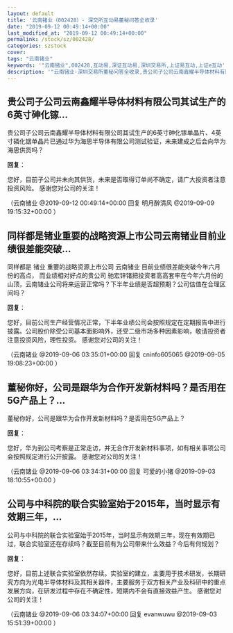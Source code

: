 ```yaml
---
layout: default
title: '云南锗业（002428）- 深交所互动易董秘问答全收录'
date: "2019-09-12 00:49:14+00:00"
last_modified_at: "2019-09-12 00:49:14+00:00"
permalink: /stock/sz/002428/
categories: szstock
cover: 
tags: "云南锗业"
keywords: '"云南锗业",002428,互动易,深证互动易,深圳交易所,上证易互动,上证e互动'
description: '"云南锗业-深圳交易所董秘问答全收录,贵公司子公司云南鑫耀半导体材料有限公司其试生产的6英寸砷化镓单晶片、4英寸磷化铟单晶片已通过华为海思半导体有限公司测试验证，未来建成之后会向华为海思供货吗？"'
---
```


## 贵公司子公司云南鑫耀半导体材料有限公司其试生产的6英寸砷化镓...

贵公司子公司云南鑫耀半导体材料有限公司其试生产的6英寸砷化镓单晶片、4英寸磷化铟单晶片已通过华为海思半导体有限公司测试验证，未来建成之后会向华为海思供货吗？

**回复**：

您好，目前子公司并未向其供货，未来是否取得订单尚不确定，请广大投资者注意投资风险。
感谢您对公司的关注！ 

（云南锗业  @2019-09-12 00:49:14+00:00 回复 明月醉清风  @2019-09-09 19:15:32+00:00 ）

## 同样都是锗业重要的战略资源上市公司云南锗业目前业绩很差能突破...

同样都是 锗业 重要的战略资源上市公司 云南锗业 目前业绩很差能突破今年六月份的高点， 而业绩相对好点的贵公司 驰宏锌锗把投资者高高套牢在今年六月份的山顶，云南锗业公司将来运营正常吗？下半年业绩是否超预期？公司估值在合理区间吗？

**回复**：

您好，目前公司生产经营情况正常，下半年业绩公司会按照规定在定期报告中进行披露。公司股价除受公司基本面影响外，还受二级市场多种因素影响，敬请投资者注意投资风险，理性投资。
感谢您对公司的关注！ 

（云南锗业  @2019-09-06 03:35:01+00:00 回复 cninfo605065  @2019-09-05 19:08:23+00:00 ）

## 董秘你好，公司是跟华为合作开发新材料吗？是否用在5G产品上？...

董秘你好，公司是跟华为合作开发新材料吗？是否用在5G产品上？

**回复**：

您好，华为到公司考察是正常走访，并无合作开发新材料事项，如有相关事项公司会按照规定进行公开披露。 
感谢您对公司的关注！ 

（云南锗业  @2019-09-06 03:34:31+00:00 回复 可爱的小猪  @2019-09-03 18:10:55+00:00 ）

## 公司与中科院的联合实验室始于2015年，当时显示有效期三年，...

公司与中科院的联合实验室始于2015年，当时显示有效期三年，现在有效期已过，联合实验室还在存续吗？截至目前有为公司带来什么效益？今后有何规划？

**回复**：

您好，目前上述联合实验室依然存续。实验室的建立，主要用于技术研发，长期研究方向为光电半导体材料及其相关器件，主要服务于双方相关产业及科研中的重点发展方向，在研发过程中存在不确定性，短期内不会有直接效益产生。
感谢您对公司的关注！ 

（云南锗业  @2019-09-06 03:34:07+00:00 回复 evanwuwu  @2019-09-03 15:51:39+00:00 ）

